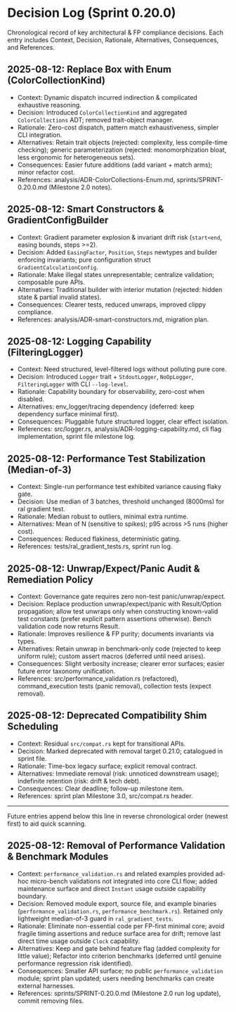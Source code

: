 # Decision Log (Sprint 0.20.0)

Chronological record of key architectural & FP compliance decisions. Each entry includes Context, Decision, Rationale, Alternatives, Consequences, and References.

## 2025-08-12: Replace Box<dyn ColorCollection> with Enum (ColorCollectionKind)
- Context: Dynamic dispatch incurred indirection & complicated exhaustive reasoning.
- Decision: Introduced `ColorCollectionKind` and aggregated `ColorCollections` ADT; removed trait-object manager.
- Rationale: Zero-cost dispatch, pattern match exhaustiveness, simpler CLI integration.
- Alternatives: Retain trait objects (rejected: complexity, less compile-time checking); generic parameterization (rejected: monomorphization bloat, less ergonomic for heterogeneous sets).
- Consequences: Easier future additions (add variant + match arms); minor refactor cost.
- References: analysis/ADR-ColorCollections-Enum.md, sprints/SPRINT-0.20.0.md (Milestone 2.0 notes).

## 2025-08-12: Smart Constructors & GradientConfigBuilder
- Context: Gradient parameter explosion & invariant drift risk (`start<end`, easing bounds, steps >=2).
- Decision: Added `EasingFactor`, `Position`, `Steps` newtypes and builder enforcing invariants; pure configuration struct `GradientCalculationConfig`.
- Rationale: Make illegal states unrepresentable; centralize validation; composable pure APIs.
- Alternatives: Traditional builder with interior mutation (rejected: hidden state & partial invalid states).
- Consequences: Clearer tests, reduced unwraps, improved clippy compliance.
- References: analysis/ADR-smart-constructors.md, migration plan.

## 2025-08-12: Logging Capability (FilteringLogger)
- Context: Need structured, level-filtered logs without polluting pure core.
- Decision: Introduced `Logger` trait + `StdoutLogger`, `NoOpLogger`, `FilteringLogger` with CLI `--log-level`.
- Rationale: Capability boundary for observability, zero-cost when disabled.
- Alternatives: env_logger/tracing dependency (deferred: keep dependency surface minimal first).
- Consequences: Pluggable future structured logger, clear effect isolation.
- References: src/logger.rs, analysis/ADR-logging-capability.md, cli flag implementation, sprint file milestone log.

## 2025-08-12: Performance Test Stabilization (Median-of-3)
- Context: Single-run performance test exhibited variance causing flaky gate.
- Decision: Use median of 3 batches, threshold unchanged (8000ms) for ral gradient test.
- Rationale: Median robust to outliers, minimal extra runtime.
- Alternatives: Mean of N (sensitive to spikes); p95 across >5 runs (higher cost).
- Consequences: Reduced flakiness, deterministic gating.
- References: tests/ral_gradient_tests.rs, sprint run log.

## 2025-08-12: Unwrap/Expect/Panic Audit & Remediation Policy
- Context: Governance gate requires zero non-test panic/unwrap/expect.
- Decision: Replace production unwrap/expect/panic with Result/Option propagation; allow test unwraps only when constructing known-valid test constants (prefer explicit pattern assertions otherwise). Bench validation code now returns Result.
- Rationale: Improves resilience & FP purity; documents invariants via types.
- Alternatives: Retain unwrap in benchmark-only code (rejected to keep uniform rule); custom assert macros (deferred until need arises).
- Consequences: Slight verbosity increase; clearer error surfaces; easier future error taxonomy unification.
- References: src/performance_validation.rs (refactored), command_execution tests (panic removal), collection tests (expect removal).

## 2025-08-12: Deprecated Compatibility Shim Scheduling
- Context: Residual `src/compat.rs` kept for transitional APIs.
- Decision: Marked deprecated with removal target 0.21.0; catalogued in sprint file.
- Rationale: Time-box legacy surface; explicit removal contract.
- Alternatives: Immediate removal (risk: unnoticed downstream usage); indefinite retention (risk: drift & tech debt).
- Consequences: Clear deadline; follow-up milestone item.
- References: sprint plan Milestone 3.0, src/compat.rs header.

---

Future entries append below this line in reverse chronological order (newest first) to aid quick scanning.
## 2025-08-12: Removal of Performance Validation & Benchmark Modules
- Context: `performance_validation.rs` and related examples provided ad-hoc micro-bench validations not integrated into core CLI flow; added maintenance surface and direct `Instant` usage outside capability boundary.
- Decision: Removed module export, source file, and example binaries (`performance_validation.rs`, `performance_benchmark.rs`). Retained only lightweight median-of-3 guard in `ral_gradient_tests`.
- Rationale: Eliminate non-essential code per FP-first minimal core; avoid fragile timing assertions and reduce surface area for drift; remove last direct time usage outside `Clock` capability.
- Alternatives: Keep and gate behind feature flag (added complexity for little value); Refactor into criterion benchmarks (deferred until genuine performance regression risk identified).
- Consequences: Smaller API surface; no public `performance_validation` module; sprint plan updated; users needing benchmarks can create external harnesses.
- References: sprints/SPRINT-0.20.0.md (Milestone 2.0 run log update), commit removing files.
